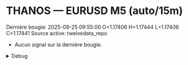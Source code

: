 # THANOS — EURUSD M5 (auto/15m)
Dernière bougie: 2025-09-25 09:55:00  O=1.17406  H=1.17444  L=1.17406  C=1.17441
Source active: twelvedata_repo

- Aucun signal sur la dernière bougie.

<details><summary>Debug</summary>

- TD_API_KEY manquant.

</details>